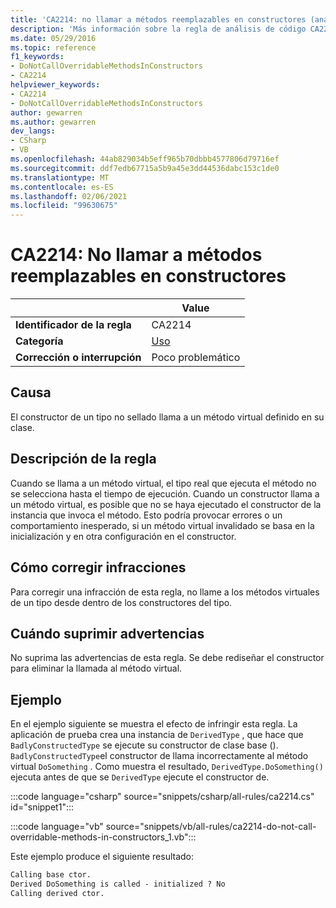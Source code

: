 ```yaml
---
title: 'CA2214: no llamar a métodos reemplazables en constructores (análisis de código)'
description: 'Más información sobre la regla de análisis de código CA2214: no llamar a métodos reemplazables en constructores'
ms.date: 05/29/2016
ms.topic: reference
f1_keywords:
- DoNotCallOverridableMethodsInConstructors
- CA2214
helpviewer_keywords:
- CA2214
- DoNotCallOverridableMethodsInConstructors
author: gewarren
ms.author: gewarren
dev_langs:
- CSharp
- VB
ms.openlocfilehash: 44ab829034b5eff965b70dbbb4577806d79716ef
ms.sourcegitcommit: ddf7edb67715a5b9a45e3dd44536dabc153c1de0
ms.translationtype: MT
ms.contentlocale: es-ES
ms.lasthandoff: 02/06/2021
ms.locfileid: "99630675"
---
```

# <a name="ca2214-do-not-call-overridable-methods-in-constructors"></a>CA2214: No llamar a métodos reemplazables en constructores

| | Value |
|-|-|
| **Identificador de la regla** |CA2214|
| **Categoría** |[Uso](usage-warnings.md)|
| **Corrección o interrupción** |Poco problemático|

## <a name="cause"></a>Causa

El constructor de un tipo no sellado llama a un método virtual definido en su clase.

## <a name="rule-description"></a>Descripción de la regla

Cuando se llama a un método virtual, el tipo real que ejecuta el método no se selecciona hasta el tiempo de ejecución. Cuando un constructor llama a un método virtual, es posible que no se haya ejecutado el constructor de la instancia que invoca el método. Esto podría provocar errores o un comportamiento inesperado, si un método virtual invalidado se basa en la inicialización y en otra configuración en el constructor.

## <a name="how-to-fix-violations"></a>Cómo corregir infracciones

Para corregir una infracción de esta regla, no llame a los métodos virtuales de un tipo desde dentro de los constructores del tipo.

## <a name="when-to-suppress-warnings"></a>Cuándo suprimir advertencias

No suprima las advertencias de esta regla. Se debe rediseñar el constructor para eliminar la llamada al método virtual.

## <a name="example"></a>Ejemplo

En el ejemplo siguiente se muestra el efecto de infringir esta regla. La aplicación de prueba crea una instancia de `DerivedType` , que hace que `BadlyConstructedType` se ejecute su constructor de clase base (). `BadlyConstructedType`el constructor de llama incorrectamente al método virtual `DoSomething` . Como muestra el resultado, `DerivedType.DoSomething()` ejecuta antes de que se `DerivedType` ejecute el constructor de.

:::code language="csharp" source="snippets/csharp/all-rules/ca2214.cs" id="snippet1":::

:::code language="vb" source="snippets/vb/all-rules/ca2214-do-not-call-overridable-methods-in-constructors_1.vb":::

Este ejemplo produce el siguiente resultado:

```txt
Calling base ctor.
Derived DoSomething is called - initialized ? No
Calling derived ctor.
```
